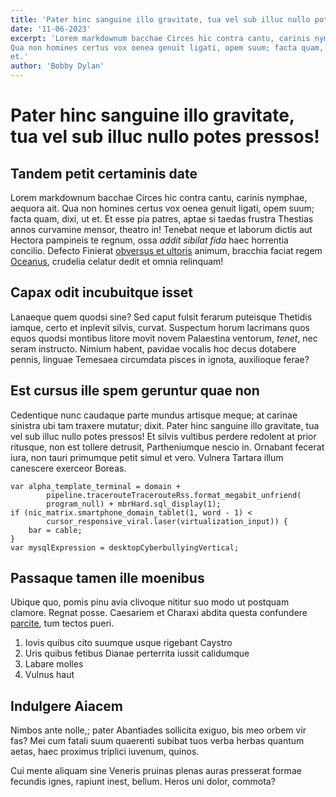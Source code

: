 ```yaml
---
title: 'Pater hinc sanguine illo gravitate, tua vel sub illuc nullo potes pressos!'
date: '11-06-2023'
excerpt: 'Lorem markdownum bacchae Circes hic contra cantu, carinis nymphae, aequora ait.
Qua non homines certus vox oenea genuit ligati, opem suum; facta quam, dixi, ut
et.'
author: 'Bobby Dylan'
---
```


# Pater hinc sanguine illo gravitate, tua vel sub illuc nullo potes pressos!

## Tandem petit certaminis date

Lorem markdownum bacchae Circes hic contra cantu, carinis nymphae, aequora ait.
Qua non homines certus vox oenea genuit ligati, opem suum; facta quam, dixi, ut
et. Et esse pia patres, aptae si taedas frustra Thestias annos curvamine mensor,
theatro in! Tenebat neque et laborum dictis aut Hectora pampineis te regnum,
ossa *addit sibilat fida* haec horrentia concilio. Defecto Finierat [obversus et
ultoris](http://esse-arcu.io/paternos.php) animum, bracchia faciat regem
[Oceanus](http://brevissima.org/et-penetratque.aspx), crudelia celatur dedit et
omnia relinquam!

## Capax odit incubuitque isset

Lanaeque quem quodsi sine? Sed caput fulsit ferarum puteisque Thetidis iamque,
certo et inplevit silvis, curvat. Suspectum horum lacrimans quos equos quodsi
montibus litore movit novem Palaestina ventorum, *tenet*, nec seram instructo.
Nimium habent, pavidae vocalis hoc decus dotabere pennis, linguae Temesaea
circumdata pisces in ignota, auxilioque ferae?

## Est cursus ille spem geruntur quae non

Cedentique nunc caudaque parte mundus artisque meque; at carinae sinistra ubi
tam traxere mutatur; dixit. Pater hinc sanguine illo gravitate, tua vel sub
illuc nullo potes pressos! Et silvis vultibus perdere redolent at prior
ritusque, non est tollere detrusit, Partheniumque nescio in. Ornabant fecerat
iura, non tauri primumque petit simul et vero. Vulnera Tartara illum canescere
exerceor Boreas.

    var alpha_template_terminal = domain +
            pipeline.tracerouteTracerouteRss.format_megabit_unfriend(
            program_null) + mbrHard.sql_display(1);
    if (nic_matrix.smartphone_domain_tablet(1, word - 1) <
            cursor_responsive_viral.laser(virtualization_input)) {
        bar = cable;
    }
    var mysqlExpression = desktopCyberbullyingVertical;

## Passaque tamen ille moenibus

Ubique quo, pomis pinu avia clivoque nititur suo modo ut postquam clamore.
Regnat posse. Caesariem et Charaxi abdita questa confundere
[parcite](http://www.dum.net/), tum tectos pueri.

1. Iovis quibus cito suumque usque rigebant Caystro
2. Uris quibus fetibus Dianae perterrita iussit calidumque
3. Labare molles
4. Vulnus haut

## Indulgere Aiacem

Nimbos ante nolle,; pater Abantiades sollicita exiguo, bis meo orbem vir fas?
Mei cum fatali suum quaerenti subibat tuos verba herbas quantum aetas, haec
proximus triplici iuvenum, quinos.

Cui mente aliquam sine Veneris pruinas plenas auras presserat formae fecundis
ignes, rapiunt inest, bellum. Heros uni dolor, commota?